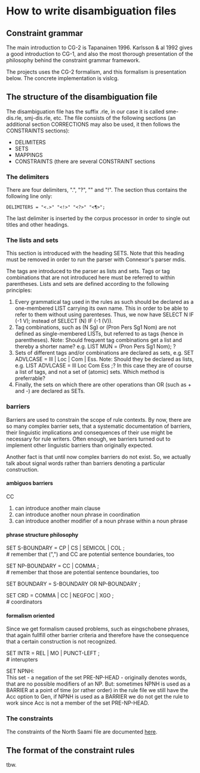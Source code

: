 How to write disambiguation files
=================================

Constraint grammar
------------------

The main introduction to CG-2 is Tapanainen 1996. Karlsson & al 1992
gives a good introduction to CG-1, and also the most thorough
presentation of the philosophy behind the constraint grammar framework.

The projects uses the CG-2 formalism, and this formalism is presentation
below. The concrete implementation is vislcg.

The structure of the disambiguation file
----------------------------------------

The disambiguation file has the suffix .rle, in our case it is called
sme-dis.rle, smj-dis.rle, etc. The file consists of the following
sections (an additional section CORRECTIONS may also be used, it then
follows the CONSTRAINTS sections):

-   DELIMITERS
-   SETS
-   MAPPINGS
-   CONSTRAINTS (there are several CONSTRAINT sections

### The delimiters

There are four delimiters, ".", "?", "" and "!". The section thus
contains the following line only:

    DELIMITERS = "<.>" "<!>" "<?>" "<¶>";

The last delimiter is inserted by the corpus processor in order to
single out titles and other headings.

### The lists and sets

This section is introduced with the heading SETS. Note that this heading
must be removed in order to run the parser with Connexor's parser mdis.

The tags are introduced to the parser as lists and sets. Tags or tag
combinations that are not introduced here must be referred to within
parentheses. Lists and sets are defined according to the following
principles:

1.  Every grammatical tag used in the rules as such should be declared
    as a one-membered LIST carrying its own name. This in order to be
    able to refer to them without using parenteses. Thus, we now have
    SELECT N IF (-1 V); instead of SELECT (N) IF (-1 (V)).
2.  Tag combinations, such as (N Sg) or (Pron Pers Sg1 Nom) are not
    defined as single-membered LISTs, but referred to as tags (hence in
    parentheses). Note: Should frequent tag combinations get a list and
    thereby a shorter name? e.g. LIST MUN = (Pron Pers Sg1 Nom); ?
3.  Sets of different tags and/or combinations are declared as sets,
    e.g. SET ADVLCASE = Ill \| Loc \| Com \| Ess. Note: Should they be
    declared as lists, e.g. LIST ADVLCASE = Ill Loc Com Ess ;? In this
    case they are of course a list of tags, and not a set of (atomic)
    sets. Which method is preferrable?
4.  Finally, the sets on which there are other operations than OR (such
    as + and -) are declared as SETs.

### barriers

Barriers are used to constrain the scope of rule contexts. By now, there
are so many complex barrier sets, that a systematic documentation of
barriers, their linguistic implications and consequences of their use
might be necessary for rule writers. Often enough, we barriers turned
out to implement other linguistic barriers than originally expected.

Another fact is that until now complex barriers do not exist. So, we
actually talk about signal words rather than barriers denoting a
particular construction.

#### ambiguos barriers

CC

1.  can introduce another main clause
2.  can introduce another noun phrase in coordination
3.  can introduce another modifier of a noun phrase within a noun phrase

#### phrase structure philosophy

SET S-BOUNDARY = CP \| CS \| SEMICOL \| COL ;  
\# remember that (",") and CC are potential sentence boundaries, too

SET NP-BOUNDARY = CC \| COMMA ;  
\# remember that those are potential sentence boundaries, too

SET BOUNDARY = S-BOUNDARY OR NP-BOUNDARY ;

SET CRD = COMMA \| CC \| NEGFOC \| XGO ;  
\# coordinators

#### formalism oriented

Since we get formalism caused problems, such as eingschobene phrases,
that again fullfill other barrier criteria and therefore have the
consequence that a certain construction is not recognized.

SET INTR = REL \| MO \| PUNCT-LEFT ;  
\# interupters

SET NPNH:  
This set - a negation of the set PRE-NP-HEAD - originally denotes words,
that are no possible modifiers of an NP. But: sometimes NPNH is used as
a BARRIER at a point of time (or rather order) in the rule file we still
have the Acc option to Gen, if NPNH is used as a BARRIER we do not get
the rule to work since Acc is not a member of the set PRE-NP-HEAD.

### The constraints

The constraints of the North Saami file are documented
[here](/lang/sme/docu-sme-dis.html).

The format of the constraint rules
----------------------------------

tbw.
